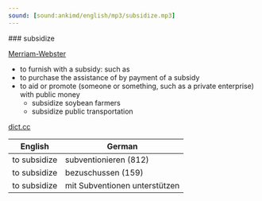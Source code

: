 ```yaml
---
sound: [sound:ankimd/english/mp3/subsidize.mp3]
---
```


\### subsidize

[Merriam-Webster](https://www.merriam-webster.com/dictionary/subsidize)

- to furnish with a subsidy: such as
- to purchase the assistance of by payment of a subsidy
- to aid or promote (someone or something, such as a private enterprise) with public money
    - subsidize soybean farmers
    - subsidize public transportation

[dict.cc](https://www.dict.cc/subsidize)

| English        | German       |
| -------------- | ------------ |
| to subsidize | subventionieren (812) |
| to subsidize | bezuschussen (159) |
| to subsidize | mit Subventionen unterstützen |
